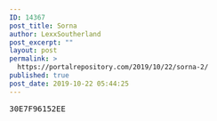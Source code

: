 ```yaml
---
ID: 14367
post_title: Sorna
author: LexxSoutherland
post_excerpt: ""
layout: post
permalink: >
  https://portalrepository.com/2019/10/22/sorna-2/
published: true
post_date: 2019-10-22 05:44:25
---
```

<pre>30E7F96152EE</pre>